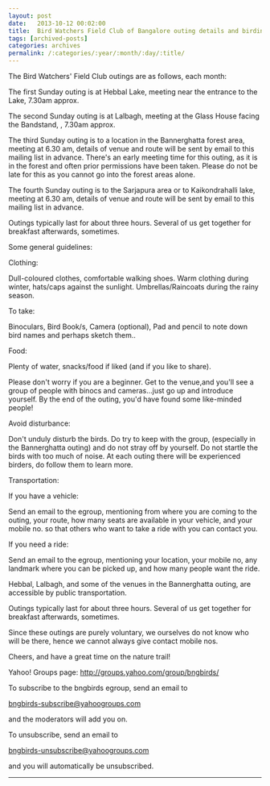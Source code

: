 ```yaml
---
layout: post
date:	2013-10-12 00:02:00
title:  Bird Watchers Field Club of Bangalore outing details and birding guidelines
tags: [archived-posts]
categories: archives
permalink: /:categories/:year/:month/:day/:title/
---
```

The Bird Watchers' Field Club outings are as follows,  each month:

The first Sunday outing is at Hebbal Lake, meeting near the entrance to the Lake, 7.30am approx.

The second Sunday outing is at Lalbagh, meeting at the Glass House facing the Bandstand, , 7.30am approx.

The third Sunday outing  is to a location in the Bannerghatta forest area, meeting at 6.30 am, details of venue and route will be sent by email to this mailing list in advance. There's an early meeting time for this outing,  as it is in the forest and often prior permissions have been taken. Please do not be late for this as you cannot go into the forest areas alone.

The fourth Sunday outing is to the Sarjapura area or to Kaikondrahalli lake, meeting at 6.30 am, details of venue and route will be sent by email to this mailing list in advance.

Outings typically last for about three hours.  Several of us get together for breakfast afterwards, sometimes.



Some general guidelines:

Clothing:

Dull-coloured clothes, comfortable walking shoes. Warm clothing during winter, hats/caps against the sunlight. Umbrellas/Raincoats during the rainy season.

To take:

Binoculars, Bird Book/s, Camera (optional), Pad and pencil to note down bird names and perhaps sketch them..

Food:

Plenty of water, snacks/food if liked (and if you like to share).


Please don't worry if you are a beginner. Get to the venue,and you'll see a group of people with binocs and cameras...just go up and introduce yourself.  By the end of the outing, you'd have found some like-minded people!

Avoid disturbance:

Don't unduly disturb the birds.
Do try to keep with the group, (especially in the Bannerghatta outing) and do not stray off by yourself.  Do not startle the birds with too much of noise. At each outing there will be experienced birders, do follow them to learn more.

Transportation:

If you have a vehicle:

Send an email to the egroup, mentioning  from where you are coming to the outing, your route, how many seats are available in your vehicle, and your mobile no. so that others who want to take a ride with you can contact you.

If you need a ride:

Send an email to the egroup, mentioning your location, your mobile no,  any landmark where you can be picked up, and how many people want the ride.

Hebbal, Lalbagh, and some of the venues in the Bannerghatta outing, are accessible by public transportation.

Outings typically last for about three hours.  Several of us get together for breakfast afterwards, sometimes.


Since these outings are purely voluntary, we ourselves do not know who will be there, hence we cannot always give contact  mobile nos.

Cheers, and have a great time on the nature trail!

Yahoo! Groups  page: http://groups.yahoo.com/group/bngbirds/

To subscribe to the bngbirds egroup, send an email to

bngbirds-subscribe@yahoogroups.com

and the moderators will add you on.

To unsubscribe, send an email to

bngbirds-unsubscribe@yahoogroups.com

and you will automatically be unsubscribed.



*************************************************************
